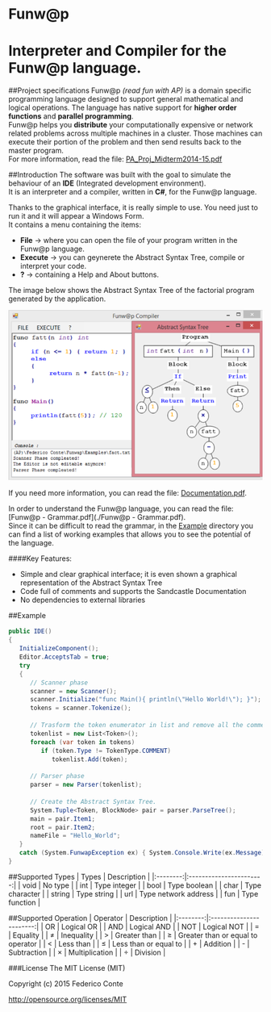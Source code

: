 # Funw@p
Interpreter and Compiler for the Funw@p language.
====

##Project specifications
Funw@p <i>(read fun with AP)</i> is a domain specific programming language designed to support general mathematical and logical operations. The language has native support for <b>higher order functions</b> and <b>parallel programming</b>.<br/>
Funw@p helps you <b>distribute</b> your computationally expensive or network related problems across multiple machines in a cluster. Those machines can execute their portion of the problem and then send results back to the master program.<br/>
For more information, read the file: [PA_Proj_Midterm2014-15.pdf](./PA_Proj_Midterm2014-15.pdf)

##Introduction
The software was built with the goal to simulate the behaviour of an <b>IDE</b> (Integrated development environment).<br />
It is an interpreter and a compiler, written in <b>C#</b>, for the Funw@p language.<br />

Thanks to the graphical interface, it is really simple to use. You need just to run it and it will appear a Windows Form.<br />
It contains a menu containing the items:
 - <b>File</b> → where you can open the file of your program written in the Funw@p language.
 - <b>Execute</b> → you can geynerete the Abstract Syntax Tree, compile or interpret your code.
 - <b>?</b> → containing a Help and About buttons.

The image below shows the Abstract Syntax Tree of the factorial program generated by the application.

<img src="./demo.png" />

If you need more information, you can read the file: [Documentation.pdf](./Documentation.pdf).

In order to understand the Funw@p language, you can read the file: [Funw@p - Grammar.pdf](./Funw@p - Grammar.pdf).<br />
Since it can be difficult to read the grammar, in the [Example](./Example) directory you can find 
a list of working examples that allows you to see the potential of the language.

####Key Features:
- Simple and clear graphical interface; it is even shown a graphical representation of the Abstract Syntax Tree
- Code full of comments and supports the Sandcastle Documentation
- No dependencies to external libraries

##Example
```c#
public IDE()
{
   InitializeComponent();
   Editor.AcceptsTab = true;
   try
   {
      // Scanner phase
      scanner = new Scanner();
      scanner.Initialize("func Main(){ println(\"Hello World!\"); }");
      tokens = scanner.Tokenize();
      
      // Trasform the token enumerator in list and remove all the comments
      tokenlist = new List<Token>();
      foreach (var token in tokens)
         if (token.Type != TokenType.COMMENT)
            tokenlist.Add(token);

      // Parser phase
      parser = new Parser(tokenlist);
      
      // Create the Abstract Syntax Tree.
      System.Tuple<Token, BlockNode> pair = parser.ParseTree();
      main = pair.Item1;
      root = pair.Item2;
      nameFile = "Hello_World";
   }
   catch (System.FunwapException ex) { System.Console.Write(ex.Message); }
}
```

##Supported Types
|   Types  |       Description       |
|:--------:|:-----------------------:|
|   void   |	No type                 |
|   int    |	Type integer            |
|   bool   |	Type boolean            |
|   char   |	Type character          |
|  string  |	Type string             |
|   url    |	Type network address    |
|   fun    |	Type function           |


##Supported Operation
| Operator |       Description       |
|:--------:|:-----------------------:|
|   OR     |	Logical OR       |
|   AND    |	Logical AND    |
|   NOT    |	Logical NOT |
|    =     |	Equality       |
|    ≠     |	Inequality       |
|    >     |	Greater than    |
|    ≥     |	Greater than or equal to operator |
|    <     |	Less than       |
|    ≤     |	Less than or equal to       |
|    +     |	Addition       |
|    -     |	Subtraction    |
|    ×     |	Multiplication |
|    ÷     |	Division       |

###License
The MIT License (MIT)

Copyright (c) 2015 Federico Conte

http://opensource.org/licenses/MIT
